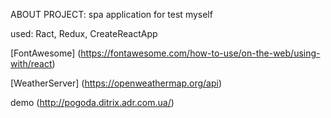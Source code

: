 ABOUT PROJECT:
spa application for test myself

used: Ract, Redux, CreateReactApp   

[FontAwesome] (https://fontawesome.com/how-to-use/on-the-web/using-with/react)

[WeatherServer] (https://openweathermap.org/api)


demo  (http://pogoda.ditrix.adr.com.ua/)




